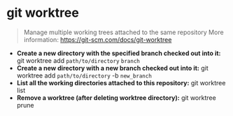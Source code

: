 # git worktree
> Manage multiple working trees attached to the same repository
> More information: <https://git-scm.com/docs/git-worktree>
- **Create a new directory with the specified branch checked out into it:**
git worktree add `path/to/directory` `branch`
- **Create a new directory with a new branch checked out into it:**
git worktree add `path/to/directory` -b `new_branch`
- **List all the working directories attached to this repository:**
git worktree list
- **Remove a worktree (after deleting worktree directory):**
git worktree prune
